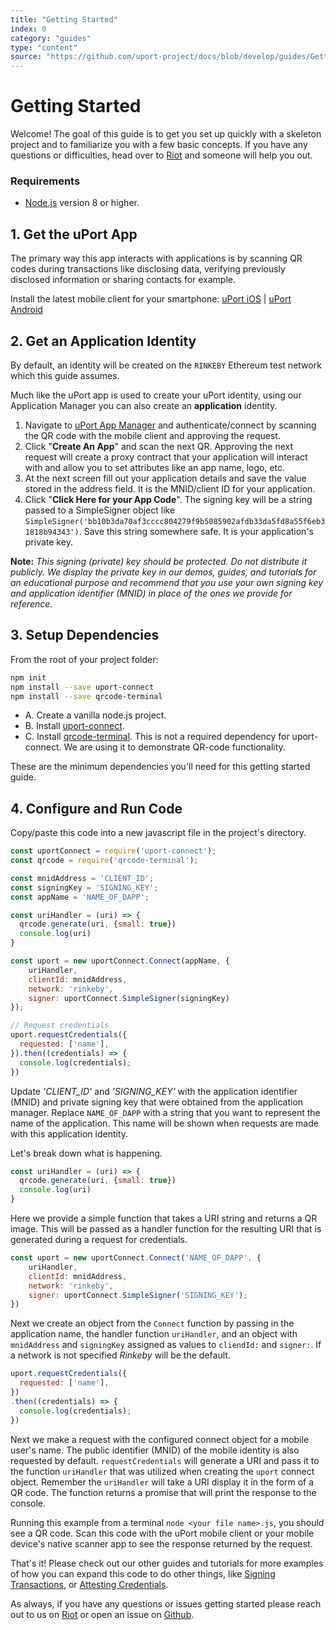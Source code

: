 ```yaml
---
title: "Getting Started"
index: 0
category: "guides"
type: "content"
source: "https://github.com/uport-project/docs/blob/develop/guides/GettingStarted.md"
---
```



# Getting Started

Welcome! The goal of this guide is to get you set up quickly with a skeleton project and to familiarize you with a few basic concepts.  If you have any questions or difficulties, head over to [Riot](chat.uport.me) and someone will help you out.

### Requirements

* [Node.js](https://nodejs.org/en/) version 8 or higher.

## 1. Get the uPort App

The primary way this app interacts with applications is by scanning QR codes during transactions like disclosing data, verifying previously disclosed information or sharing contacts for example.

Install the latest mobile client for your smartphone: [uPort iOS](https://itunes.apple.com/us/app/uport-identity-wallet-ethereum/id1123434510?mt=8) | [uPort Android](https://play.google.com/store/apps/details?id=com.uportMobile)

## 2. Get an Application Identity

By default, an identity will be created on the `RINKEBY` Ethereum test network which this guide assumes.

Much like the uPort app is used to create your uPort identity, using our Application Manager you can also create an **application** identity.

1. Navigate to [uPort App Manager](https://appmanager.uport.me) and authenticate/connect by scanning the QR code with the mobile client and approving the request.
2. Click "**Create An App**" and scan the next QR.  Approving the next request will create a proxy contract that your application will interact with and allow you to set attributes like an app name, logo, etc.
3. At the next screen fill out your application details and save the value stored in the address field.  It is the MNID/client ID for your application.
4. Click "**Click Here for your App Code**".  The signing key will be a string passed to a SimpleSigner object like `SimpleSigner('bb10b3da70af3cccc804279f9b5085902afdb33da5fd8a55f6eb31818b94343')`.  Save this string somewhere safe.  It is your application's private key.

**Note:** *This signing (private) key should be protected.  Do not distribute it publicly.  We display the private key in our demos, guides, and tutorials for an educational purpose and recommend that you use your own signing key and application identifier (MNID) in place of the ones we provide for reference.*

## 3. Setup Dependencies

From the root of your project folder:
```bash
npm init
npm install --save uport-connect
npm install --save qrcode-terminal
```
* A. Create a vanilla node.js project.
* B. Install [uport-connect](https://github.com/uport-project/uport-connect).
* C. Install [qrcode-terminal](https://www.npmjs.com/package/qrcode-terminal).  This is not a required dependency for uport-connect.  We are using it to demonstrate QR-code functionality.

These are the minimum dependencies you'll need for this getting started guide.

## 4. Configure and Run Code

Copy/paste this code into a new javascript file in the project's directory.

```js
const uportConnect = require('uport-connect');
const qrcode = require('qrcode-terminal');

const mnidAddress = 'CLIENT_ID';
const signingKey = 'SIGNING_KEY';
const appName = 'NAME_OF_DAPP';

const uriHandler = (uri) => {
  qrcode.generate(uri, {small: true})
  console.log(uri)
}

const uport = new uportConnect.Connect(appName, {
    uriHandler,
    clientId: mnidAddress,
    network: 'rinkeby',
    signer: uportConnect.SimpleSigner(signingKey)
});

// Request credentials
uport.requestCredentials({
  requested: ['name'],
}).then((credentials) => {
  console.log(credentials);
})
```

Update *'CLIENT_ID'* and *'SIGNING_KEY'* with the application identifier (MNID) and private signing key that were obtained from the application manager. Replace `NAME_OF_DAPP` with a string that you want to represent the name of the application.  This name will be shown when requests are made with this application identity.

Let's break down what is happening.

```js
const uriHandler = (uri) => {
  qrcode.generate(uri, {small: true})
  console.log(uri)
}
```

Here we provide a simple function that takes a URI string and returns a QR image.  This will be passed as a handler function for the resulting URI that is generated during a request for credentials.

```js
const uport = new uportConnect.Connect('NAME_OF_DAPP', {
    uriHandler,
    clientId: mnidAddress,
    network: 'rinkeby',
    signer: uportConnect.SimpleSigner('SIGNING_KEY');
})
```

Next we create an object from the `Connect` function by passing in the application name, the handler function `uriHandler`, and an object with `mnidAddress` and `signingKey` assigned as values to `cliendId:` and `signer:`.  If a network is not specified *Rinkeby* will be the default.

```js
uport.requestCredentials({
  requested: ['name'],
})
.then((credentials) => {
  console.log(credentials);
})
```

Next we make a request with the configured connect object for a mobile user's name.  The public identifier (MNID) of the mobile identity is also requested by default.  `requestCredentials` will generate a URI and pass it to the function `uriHandler` that was utilized when creating the `uport` connect object.  Remember the `uriHandler` will take a URI display it in the form of a QR code.  The function returns a promise that will print the response to the console.

Running this example from a terminal `node <your file name>.js`, you should see a QR code.  Scan this code with the uPort mobile client or your mobile device's native scanner app to see the response returned by the request.

That's it!  Please check out our other guides and tutorials for more examples of how you can expand this code to do other things, like [Signing Transactions](SignTransactions.md), or [Attesting Credentials](AttestCredentials.md).

As always, if you have any questions or issues getting started please reach out to us on [Riot](chat.uport.me) or open an issue on [Github](https://github.com/uport-project).
